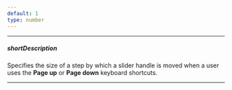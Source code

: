 ```yaml
---
default: 1
type: number
---
```

---
##### shortDescription
Specifies the size of a step by which a slider handle is moved when a user uses the **Page up** or **Page down** keyboard shortcuts.

---

